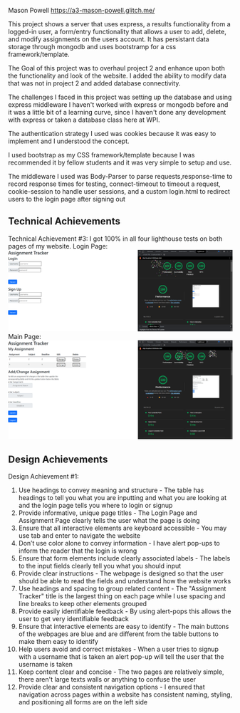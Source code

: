 Mason Powell https://a3-mason-powell.glitch.me/

This project shows 
a server that uses express, a results functionality from a logged-in user, a form/entry functionality that allows a user to add, delete, and modify assignments on the users account.
It has persistant data storage through mongodb and uses bootstramp for a css framework/template.

The Goal of this project was to overhaul project 2 and enhance upon both the functionality and look of the website. I added the ability to modify data that was not in project 2
and added database connectivity.

The challenges I faced in this project was setting up the database and using express middleware I haven't worked with express or mongodb before and it was a little bit of a learning curve,
since I haven't done any development with express or taken a database class here at WPI.

The authentication strategy I used was cookies because it was easy to implement and I understood the concept.

I used bootstrap as my CSS framework/template because I was recommended it by fellow students and it was very simple to setup and use. 

The middleware I used was Body-Parser to parse requests,response-time to record response times for testing, connect-timeout to timeout a request, cookie-session to handle user sessions,  and a custom login.html to redirect users to the login page after signing out
## Technical Achievements
Technical Achievement #3: I got 100% in all four lighthouse tests on both pages of my website.
Login Page:
![img.png](img.png)
Main Page:
![img_1.png](img_1.png)



## Design Achievements
Design Achievement #1:
1. Use headings to convey meaning and structure - The table has headings to tell you what you are inputting and what you are looking at and the login page tells you where to login or signup
2. Provide informative, unique page titles - The Login Page and Assignment Page clearly tells the user what the page is doing
3. Ensure that all interactive elements are keyboard accessible - You may use tab and enter to navigate the website
4. Don’t use color alone to convey information - I have alert pop-ups to inform the reader that the login is wrong 
5. Ensure that form elements include clearly associated labels - The labels to the input fields clearly tell you what you should input
6. Provide clear instructions - The webpage is designed so that the user should be able to read the fields and understand how the website works
7. Use headings and spacing to group related content - The "Assignment Tracker" title is the largest thing on each page while I use spacing and line breaks to keep other elements grouped
8. Provide easily identifiable feedback - By using alert-pops this allows the user to get very identifiable feedback
9. Ensure that interactive elements are easy to identify - The main buttons of the webpages are blue and are different from the table buttons to make them easy to identify 
10. Help users avoid and correct mistakes - When a user tries to signup with a username that is taken an alert pop-up will tell the user that the username is taken
11. Keep content clear and concise - The two pages are relatively simple, there aren't large texts walls or anything to confuse the user
12. Provide clear and consistent navigation options - I ensured that navigation across pages within a website has consistent naming, styling, and positioning all forms are on the left side 
